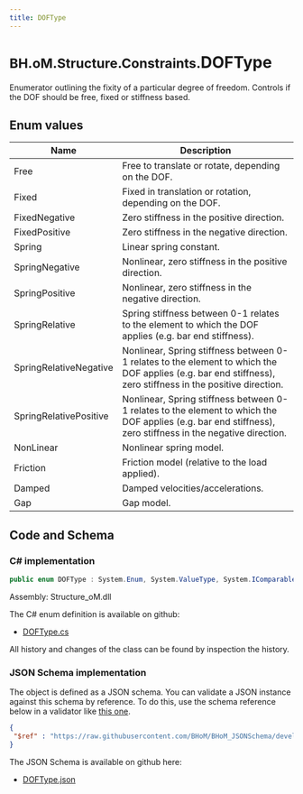```yaml
---
title: DOFType
---
```


# <small>BH.oM.Structure.Constraints.</small>**DOFType**

Enumerator outlining the fixity of a particular degree of freedom. Controls if the DOF should be free, fixed or stiffness based.

## Enum values

| Name            | Description                                                    |
|-----------------|----------------------------------------------------------------|
| Free |  Free to translate or rotate, depending on the DOF.  |
| Fixed |  Fixed in translation or rotation, depending on the DOF.  |
| FixedNegative |  Zero stiffness in the positive direction.  |
| FixedPositive |  Zero stiffness in the negative direction.  |
| Spring |  Linear spring constant.  |
| SpringNegative |  Nonlinear, zero stiffness in the positive direction.  |
| SpringPositive |  Nonlinear, zero stiffness in the negative direction.  |
| SpringRelative |  Spring stiffness between 0-1 relates to the element to which the DOF applies (e.g. bar end stiffness).  |
| SpringRelativeNegative |  Nonlinear, Spring stiffness between 0-1 relates to the element to which the DOF applies (e.g. bar end stiffness), zero stiffness in the positive direction.  |
| SpringRelativePositive |  Nonlinear, Spring stiffness between 0-1 relates to the element to which the DOF applies (e.g. bar end stiffness), zero stiffness in the negative direction.  |
| NonLinear |  Nonlinear spring model.  |
| Friction |  Friction model (relative to the load applied).  |
| Damped |  Damped velocities/accelerations.  |
| Gap |  Gap model.  |


## Code and Schema

### C# implementation

``` C# title="C#"
public enum DOFType : System.Enum, System.ValueType, System.IComparable, System.ISpanFormattable, System.IFormattable, System.IConvertible
```

Assembly: Structure_oM.dll

The C# enum definition is available on github:

- [DOFType.cs](https://github.com/BHoM/BHoM/blob/develop/Structure_oM/Constraints\Enums\DOFType.cs)

All history and changes of the class can be found by inspection the history.
### JSON Schema implementation

The object is defined as a JSON schema. You can validate a JSON instance against this schema by reference. To do this, use the schema reference below in a validator like [this one](https://www.jsonschemavalidator.net/).

``` json title="JSON Schema"
{
 "$ref" : "https://raw.githubusercontent.com/BHoM/BHoM_JSONSchema/develop/Structure_oM/Constraints/DOFType.json"
}
```

The JSON Schema is available on github here:

- [DOFType.json](https://github.com/BHoM/BHoM_JSONSchema/blob/develop/Structure_oM/Constraints/DOFType.json)
